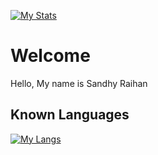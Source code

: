[![My Stats](https://github-readme-stats.vercel.app//api?username=SandhyR&show_icons=true&count_private=true&hide_title=true&bg_color=30,e96443,904e95&title_color=fff&text_color=fff)](https://github.com/SandhyR/)


# Welcome

Hello, My name is Sandhy Raihan

## Known Languages

[![My Langs](https://github-readme-stats.vercel.app/api/top-langs/?username=SandhyR&layout=compact&bg_color=30,e96443,904e95&title_color=fff&text_color=fff)](https://github.com/SandhyR/)
